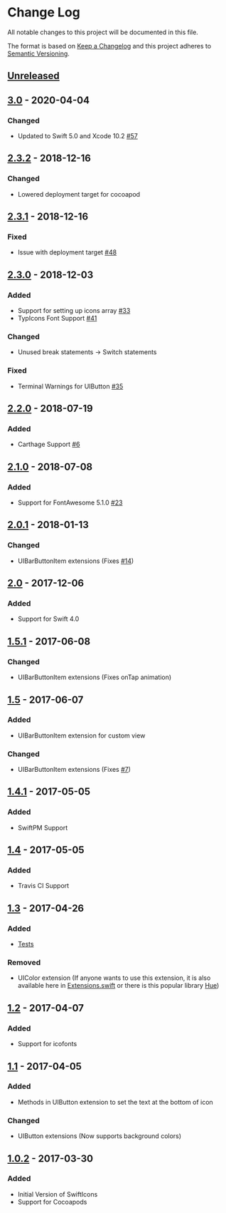 # Change Log
All notable changes to this project will be documented in this file.

The format is based on [Keep a Changelog](http://keepachangelog.com/) and this project adheres to [Semantic Versioning](http://semver.org/).

## [Unreleased]

## [3.0] - 2020-04-04

### Changed

- Updated to Swift 5.0 and Xcode 10.2 [#57]

## [2.3.2] - 2018-12-16

### Changed

- Lowered deployment target for cocoapod 

## [2.3.1] - 2018-12-16

### Fixed

- Issue with deployment target [#48]

## [2.3.0] - 2018-12-03

### Added

- Support for setting up icons array [#33]
- TypIcons Font Support [#41]

### Changed

- Unused break statements -> Switch statements

### Fixed

- Terminal Warnings for UIButton [#35]

## [2.2.0] - 2018-07-19

### Added

- Carthage Support [#6]

## [2.1.0] - 2018-07-08

### Added

- Support for FontAwesome 5.1.0 [#23]

## [2.0.1] - 2018-01-13

### Changed

- UIBarButtonItem extensions (Fixes [#14])

## [2.0] - 2017-12-06

### Added

- Support for Swift 4.0

## [1.5.1] - 2017-06-08

### Changed

- UIBarButtonItem extensions (Fixes onTap animation)

## [1.5] - 2017-06-07

### Added

- UIBarButtonItem extension for custom view

### Changed

- UIBarButtonItem extensions (Fixes [#7])

## [1.4.1] - 2017-05-05

### Added

- SwiftPM Support

## [1.4] - 2017-05-05

### Added

- Travis CI Support

## [1.3] - 2017-04-26

### Added

- [Tests]

### Removed

- UIColor extension (If anyone wants to use this extension, it is also available here in [Extensions.swift] or there is this popular library [Hue])

## [1.2] - 2017-04-07

### Added

- Support for icofonts

## [1.1] - 2017-04-05

### Added

- Methods in UIButton extension to set the text at the bottom of icon

### Changed

- UIButton extensions (Now supports background colors)

## [1.0.2] - 2017-03-30

### Added

- Initial Version of SwiftIcons
- Support for Cocoapods

[Unreleased]: https://github.com/ranesr/SwiftIcons/compare/3.0...master
[3.0]: https://github.com/ranesr/SwiftIcons/compare/2.3.2...3.0
[2.3.2]: https://github.com/ranesr/SwiftIcons/compare/2.3.1...2.3.2
[2.3.1]: https://github.com/ranesr/SwiftIcons/compare/2.3.0...2.3.1
[2.3.0]: https://github.com/ranesr/SwiftIcons/compare/2.2.0...2.3.0
[2.2.0]: https://github.com/ranesr/SwiftIcons/compare/2.1.0...2.2.0
[2.1.0]: https://github.com/ranesr/SwiftIcons/compare/2.0.1...2.1.0
[2.0.1]: https://github.com/ranesr/SwiftIcons/compare/2.0...2.0.1
[2.0]: https://github.com/ranesr/SwiftIcons/compare/1.5.1...2.0
[1.5.1]: https://github.com/ranesr/SwiftIcons/compare/1.5...1.5.1
[1.5]: https://github.com/ranesr/SwiftIcons/compare/1.4.1...1.5
[1.4.1]: https://github.com/ranesr/SwiftIcons/compare/1.4...1.4.1
[1.4]: https://github.com/ranesr/SwiftIcons/compare/1.3...1.4
[1.3]: https://github.com/ranesr/SwiftIcons/compare/1.2...1.3
[1.2]: https://github.com/ranesr/SwiftIcons/compare/1.1...1.2
[1.1]: https://github.com/ranesr/SwiftIcons/compare/1.0.2...1.1
[1.0.2]: https://github.com/ranesr/SwiftIcons/compare/1.0.0...1.0.2
[Tests]: https://github.com/ranesr/SwiftIcons/tree/master/SwiftIconsTests
[Extensions.swift]: https://github.com/ranesr/SwiftIcons/blob/master/SwiftIcons/Extensions.swift
[Hue]: https://github.com/hyperoslo/Hue
[#6]: https://github.com/ranesr/SwiftIcons/issues/6
[#7]: https://github.com/ranesr/SwiftIcons/issues/7
[#14]: https://github.com/ranesr/SwiftIcons/issues/14
[#23]: https://github.com/ranesr/SwiftIcons/issues/23
[#33]: https://github.com/ranesr/SwiftIcons/pull/33
[#35]: https://github.com/ranesr/SwiftIcons/issues/35
[#41]: https://github.com/ranesr/SwiftIcons/pull/41
[#48]: https://github.com/ranesr/SwiftIcons/pull/48
[#57]: https://github.com/ranesr/SwiftIcons/pull/57

